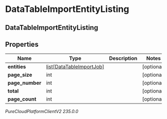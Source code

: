 # DataTableImportEntityListing

## DataTableImportEntityListing

## Properties

|Name | Type | Description | Notes|
|------------ | ------------- | ------------- | -------------|
| **entities** | [list[DataTableImportJob]](DataTableImportJob) |  | [optional] |
| **page_size** | int |  | [optional] |
| **page_number** | int |  | [optional] |
| **total** | int |  | [optional] |
| **page_count** | int |  | [optional] |



_PureCloudPlatformClientV2 235.0.0_
